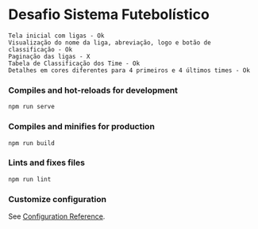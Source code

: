 # Desafio Sistema Futebolístico

```
Tela inicial com ligas - Ok
Visualização do nome da liga, abreviação, logo e botão de classificação - Ok
Paginação das ligas - X
Tabela de Classificação dos Time - Ok
Detalhes em cores diferentes para 4 primeiros e 4 últimos times - Ok
```

### Compiles and hot-reloads for development
```
npm run serve
```

### Compiles and minifies for production
```
npm run build
```

### Lints and fixes files
```
npm run lint
```

### Customize configuration
See [Configuration Reference](https://cli.vuejs.org/config/).
